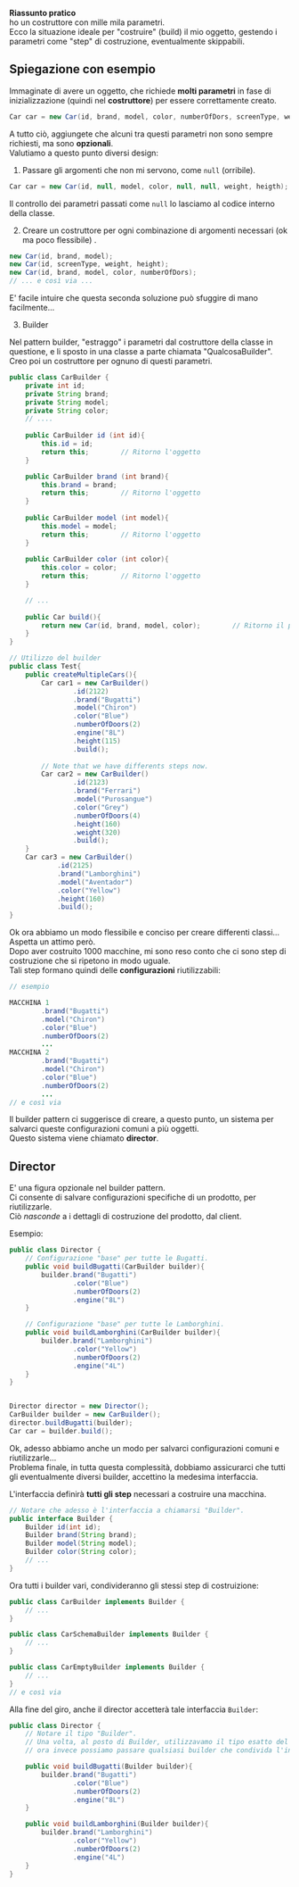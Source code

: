 **Riassunto pratico**\
ho un costruttore con mille mila parametri.\
Ecco la situazione ideale per "costruire" (build) il mio oggetto, gestendo i parametri come
"step" di costruzione, eventualmente skippabili.

## Spiegazione con esempio
Immaginate di avere un oggetto, che richiede **molti parametri** in fase di inizializzazione
(quindi nel **costruttore**) per essere correttamente creato.
```Java
Car car = new Car(id, brand, model, color, numberOfDors, screenType, weight, heigth);
```
A tutto ciò, aggiungete che alcuni tra questi parametri non sono sempre 
richiesti, ma sono **opzionali**. \
Valutiamo a questo punto diversi design:

1.  Passare gli argomenti che non mi servono, come `null` (orribile).
```Java
Car car = new Car(id, null, model, color, null, null, weight, heigth);
```
Il controllo dei parametri passati come `null` lo lasciamo al codice interno della classe.

2. Creare un costruttore per ogni combinazione di argomenti necessari (ok ma poco flessibile) .
```Java
new Car(id, brand, model);
new Car(id, screenType, weight, height);
new Car(id, brand, model, color, numberOfDors);
// ... e così via ...
```
E' facile intuire che questa seconda soluzione può sfuggire di mano facilmente...

3. Builder

Nel pattern builder, "estraggo" i parametri dal costruttore della classe in questione, e li sposto in una classe a parte chiamata "QualcosaBuilder". \
Creo poi un costruttore per ognuno di questi parametri.
```Java
public class CarBuilder {
    private int id;
    private String brand;
    private String model;
    private String color;
    // ....
    
    public CarBuilder id (int id){
        this.id = id;
        return this;        // Ritorno l'oggetto
    }

    public CarBuilder brand (int brand){
        this.brand = brand;
        return this;        // Ritorno l'oggetto
    }
    
    public CarBuilder model (int model){
        this.model = model;
        return this;        // Ritorno l'oggetto
    }
    
    public CarBuilder color (int color){
        this.color = color;
        return this;        // Ritorno l'oggetto
    }

    // ...
    
    public Car build(){
        return new Car(id, brand, model, color);        // Ritorno il prodotto finito.
    }
}

// Utilizzo del builder
public class Test{
    public createMultipleCars(){
        Car car1 = new CarBuilder()
                .id(2122)
                .brand("Bugatti")
                .model("Chiron")
                .color("Blue")
                .numberOfDoors(2)
                .engine("8L")
                .height(115)
                .build();
            
        // Note that we have differents steps now. 
        Car car2 = new CarBuilder()
                .id(2123)
                .brand("Ferrari")
                .model("Purosangue")
                .color("Grey")
                .numberOfDoors(4)
                .height(160)
                .weight(320)
                .build();
    }
    Car car3 = new CarBuilder()
            .id(2125)
            .brand("Lamborghini")
            .model("Aventador")
            .color("Yellow")
            .height(160)
            .build();
}
```
Ok ora abbiamo un modo flessibile e conciso per creare differenti classi...\
Aspetta un attimo però. \
Dopo aver costruito 1000 macchine, mi sono reso conto che ci sono step di costruzione che si ripetono
in modo uguale. \
Tali step formano quindi delle **configurazioni** riutilizzabili:
```Java
// esempio

MACCHINA 1
        .brand("Bugatti")
        .model("Chiron")
        .color("Blue")
        .numberOfDoors(2)
        ...
MACCHINA 2
        .brand("Bugatti")
        .model("Chiron")
        .color("Blue")
        .numberOfDoors(2)
        ...
// e così via
```

Il builder pattern ci suggerisce di creare, a questo punto, un sistema per salvarci
queste configurazioni comuni a più oggetti. \
Questo sistema viene chiamato **director**.
## Director
E' una figura opzionale nel builder pattern. \
Ci consente di salvare configurazioni specifiche di un prodotto, per riutilizzarle. \
Ciò _nasconde_ a i dettagli di costruzione del prodotto, dal client.

Esempio:
```Java
public class Director {
    // Configurazione "base" per tutte le Bugatti.
    public void buildBugatti(CarBuilder builder){
        builder.brand("Bugatti")
                .color("Blue")
                .numberOfDoors(2)
                .engine("8L")
    }

    // Configurazione "base" per tutte le Lamborghini.
    public void buildLamborghini(CarBuilder builder){
        builder.brand("Lamborghini")
                .color("Yellow")
                .numberOfDoors(2)
                .engine("4L")
    }
}


Director director = new Director();
CarBuilder builder = new CarBuilder();
director.buildBugatti(builder);
Car car = builder.build();
```

Ok, adesso abbiamo anche un modo per salvarci configurazioni comuni e riutilizzarle... \
Problema finale, in tutta questa complessità, dobbiamo assicurarci che tutti
gli eventualmente diversi builder, accettino la medesima interfaccia.

L'interfaccia definirà **tutti gli step** necessari a costruire una macchina.
```Java
// Notare che adesso è l'interfaccia a chiamarsi "Builder".
public interface Builder {
    Builder id(int id);
    Builder brand(String brand);
    Builder model(String model);
    Builder color(String color);
    // ...
}
```

Ora tutti i builder vari, condivideranno gli stessi step di costruizione:

```Java
public class CarBuilder implements Builder {
    // ...
}

public class CarSchemaBuilder implements Builder {
    // ...
}

public class CarEmptyBuilder implements Builder {
    // ...
}
// e così via
```

Alla fine del giro, anche il director accetterà tale interfaccia `Builder`:
```Java
public class Director {
    // Notare il tipo "Builder".
    // Una volta, al posto di Builder, utilizzavamo il tipo esatto del builder,
    // ora invece possiamo passare qualsiasi builder che condivida l'interfaccia Builder.

    public void buildBugatti(Builder builder){
        builder.brand("Bugatti")
                .color("Blue")
                .numberOfDoors(2)
                .engine("8L")
    }

    public void buildLamborghini(Builder builder){
        builder.brand("Lamborghini")
                .color("Yellow")
                .numberOfDoors(2)
                .engine("4L")
    }
}
```
